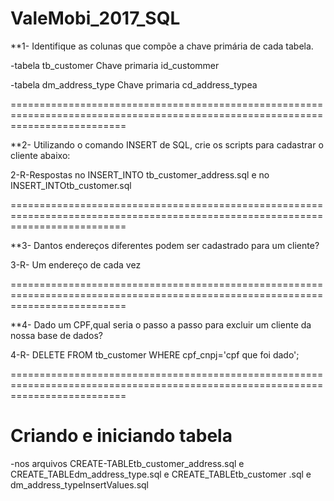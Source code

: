 # ValeMobi_2017_SQL

**1- Identifique as colunas que compõe a chave primária de cada tabela.

-tabela  tb_customer  Chave primaria  id_custommer

-tabela  dm_address_type  Chave primaria  cd_address_typea

================================================================================================================================

**2- Utilizando o comando INSERT de SQL, crie os scripts para cadastrar o cliente abaixo:

2-R-Respostas  no INSERT_INTO tb_customer_address.sql e  no INSERT_INTOtb_customer.sql

================================================================================================================================

**3- Dantos endereços diferentes podem ser cadastrado para um cliente?

3-R- Um endereço de cada vez 

================================================================================================================================


**4- Dado um CPF,qual seria o passo a passo para excluir um cliente da nossa base de dados?

4-R-  DELETE FROM  tb_customer WHERE cpf_cnpj='cpf que foi dado';


================================================================================================================================

# Criando e  iniciando  tabela

-nos  arquivos CREATE-TABLEtb_customer_address.sql e  CREATE_TABLEdm_address_type.sql  e CREATE_TABLEtb_customer .sql e dm_address_typeInsertValues.sql
